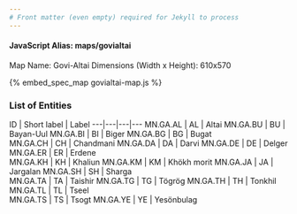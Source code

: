 ```yaml
---
# Front matter (even empty) required for Jekyll to process
---
```


#### JavaScript Alias: maps/govialtai

Map Name: Govi-Altai
Dimensions (Width x Height): 610x570



{% embed_spec_map govialtai-map.js %}

### List of Entities

ID | Short label | Label
---|---|---|---
MN.GA.AL | AL | Altai
MN.GA.BU | BU | Bayan-Uul
MN.GA.BI | BI | Biger
MN.GA.BG | BG | Bugat		
MN.GA.CH | CH | Chandmani
MN.GA.DA | DA | Darvi
MN.GA.DE | DE | Delger
MN.GA.ER | ER | Erdene		
MN.GA.KH | KH | Khaliun
MN.GA.KM | KM | Khökh morit
MN.GA.JA | JA | Jargalan
MN.GA.SH | SH | Sharga		
MN.GA.TA | TA | Taishir
MN.GA.TG | TG | Tögrög
MN.GA.TH | TH | Tonkhil
MN.GA.TL | TL | Tseel		
MN.GA.TS | TS | Tsogt
MN.GA.YE | YE | Yesönbulag